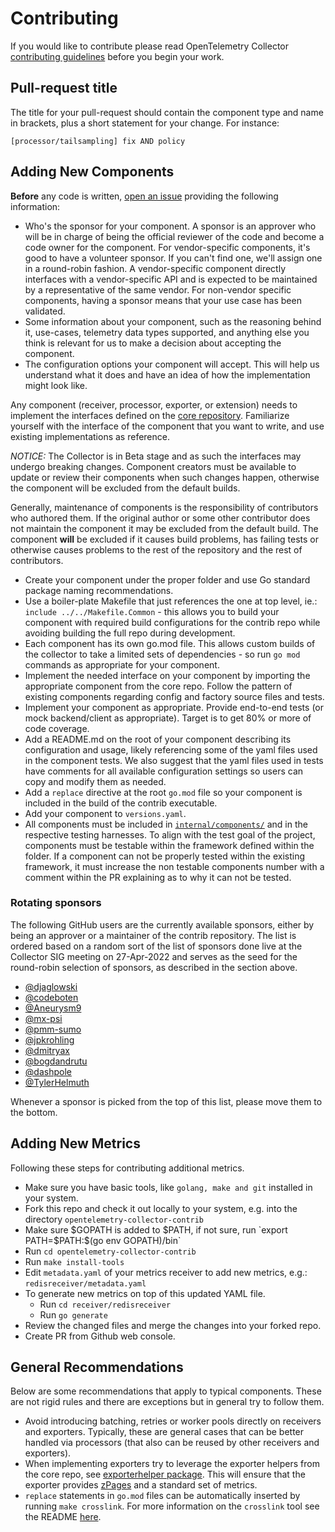 # Contributing

If you would like to contribute please read OpenTelemetry Collector [contributing
guidelines](https://github.com/open-telemetry/opentelemetry-collector/blob/main/CONTRIBUTING.md) before you begin your
work.

## Pull-request title

The title for your pull-request should contain the component type and name in brackets, plus a short statement for your
change. For instance:

    [processor/tailsampling] fix AND policy

## Adding New Components

**Before** any code is written, [open an
issue](https://github.com/open-telemetry/opentelemetry-collector-contrib/issues/new?assignees=&labels=new+component&template=new_component.md&title=New%20component)
providing the following information:

* Who's the sponsor for your component. A sponsor is an approver who will be in charge of being the official reviewer of
  the code and become a code owner for the component. For vendor-specific components, it's good to have a volunteer
  sponsor. If you can't find one, we'll assign one in a round-robin fashion. A vendor-specific component directly interfaces
  with a vendor-specific API and is expected to be maintained by a representative of the same vendor. For non-vendor specific
  components, having a sponsor means that your use case has been validated.
* Some information about your component, such as the reasoning behind it, use-cases, telemetry data types supported, and
  anything else you think is relevant for us to make a decision about accepting the component.
* The configuration options your component will accept. This will help us understand what it does and have an idea of
  how the implementation might look like.


Any component (receiver, processor, exporter, or extension) needs to implement the interfaces defined on the [core
repository](https://github.com/open-telemetry/opentelemetry-collector). Familiarize yourself with the interface of the
component that you want to write, and use existing implementations as reference.

*NOTICE:* The Collector is in Beta stage and as such the interfaces may undergo breaking changes. Component creators
must be available to update or review their components when such changes happen, otherwise the component will be
excluded from the default builds.

Generally, maintenance of components is the responsibility of contributors who authored them. If the original author or
some other contributor does not maintain the component it may be excluded from the default build. The component **will**
be excluded if it causes build problems, has failing tests or otherwise causes problems to the rest of the repository
and the rest of contributors.

- Create your component under the proper folder and use Go standard package naming recommendations.
- Use a boiler-plate Makefile that just references the one at top level, ie.: `include ../../Makefile.Common` - this
  allows you to build your component with required build configurations for the contrib repo while avoiding building the
  full repo during development.
- Each component has its own go.mod file. This allows custom builds of the collector to take a limited sets of
  dependencies - so run `go mod` commands as appropriate for your component.
- Implement the needed interface on your component by importing the appropriate component from the core repo. Follow the
  pattern of existing components regarding config and factory source files and tests.
- Implement your component as appropriate. Provide end-to-end tests (or mock backend/client as appropriate). Target is
  to get 80% or more of code coverage.
- Add a README.md on the root of your component describing its configuration and usage, likely referencing some of the
  yaml files used in the component tests. We also suggest that the yaml files used in tests have comments for all
  available configuration settings so users can copy and modify them as needed.
- Add a `replace` directive at the root `go.mod` file so your component is included in the build of the contrib
  executable.
- Add your component to `versions.yaml`.
- All components must be included in [`internal/components/`](./internal/components) and in the respective testing
  harnesses. To align with the test goal of the project, components must be testable within the framework defined within
  the folder. If a component can not be properly tested within the existing framework, it must increase the non testable
  components number with a comment within the PR explaining as to why it can not be tested.

### Rotating sponsors

The following GitHub users are the currently available sponsors, either by being an approver or a maintainer of the contrib repository. The list is ordered based on a random sort of the list of sponsors done live at the Collector SIG meeting on 27-Apr-2022 and serves as the seed for the round-robin selection of sponsors, as described in the section above.

* [@djaglowski](https://github.com/djaglowski)
* [@codeboten](https://github.com/codeboten)
* [@Aneurysm9](https://github.com/Aneurysm9)
* [@mx-psi](https://github.com/mx-psi)
* [@pmm-sumo](https://github.com/pmm-sumo)
* [@jpkrohling](https://github.com/jpkrohling)
* [@dmitryax](https://github.com/dmitryax)
* [@bogdandrutu](https://github.com/bogdandrutu)
* [@dashpole](https://github.com/dashpole)
* [@TylerHelmuth](https://github.com/TylerHelmuth)

Whenever a sponsor is picked from the top of this list, please move them to the bottom.

## Adding New Metrics
Following these steps for contributing additional metrics.
 - Make sure you have basic tools, like `golang, make and git` installed in your system. 
 - Fork this repo and check it out locally to your system, e.g. into the directory `opentelemetry-collector-contrib`
 - Make sure $GOPATH is added to $PATH, if not sure, run `export PATH=$PATH:$(go env GOPATH)/bin`
 - Run `cd opentelemetry-collector-contrib`
 - Run `make install-tools`
 - Edit `metadata.yaml` of your metrics receiver to add new metrics, e.g.: `redisreceiver/metadata.yaml`
 - To generate new metrics on top of this updated YAML file.
   - Run `cd receiver/redisreceiver`
   - Run `go generate`
- Review the changed files and merge the changes into your forked repo.
- Create PR from Github web console.

## General Recommendations
Below are some recommendations that apply to typical components. These are not rigid rules and there are exceptions but
in general try to follow them.

- Avoid introducing batching, retries or worker pools directly on receivers and exporters. Typically, these are general
  cases that can be better handled via processors (that also can be reused by other receivers and exporters).
- When implementing exporters try to leverage the exporter helpers from the core repo, see [exporterhelper
  package](https://github.com/open-telemetry/opentelemetry-collector/tree/main/exporter/exporterhelper). This will
  ensure that the exporter provides [zPages](https://opencensus.io/zpages/) and a standard set of metrics.
- `replace` statements in `go.mod` files can be automatically inserted by running `make crosslink`. For more information
  on the `crosslink` tool see the README [here](https://github.com/open-telemetry/opentelemetry-go-build-tools/tree/main/crosslink).
